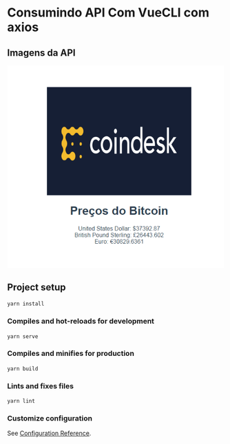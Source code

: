 # Consumindo API Com VueCLI com axios

## Imagens da API

![img](https://github.com/augustoOliveira1993/consumo-api-vue-cli-axios/blob/main/src/assets/api-coin-desk.png)

## Project setup
```
yarn install
```

### Compiles and hot-reloads for development
```
yarn serve
```

### Compiles and minifies for production
```
yarn build
```

### Lints and fixes files
```
yarn lint
```

### Customize configuration
See [Configuration Reference](https://cli.vuejs.org/config/).

